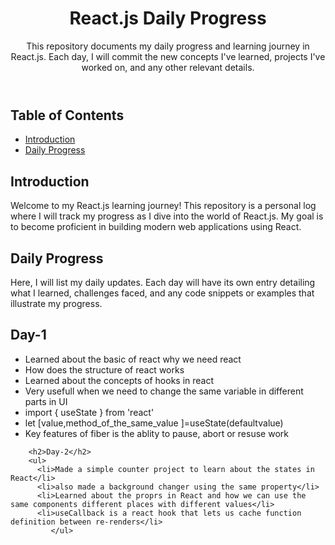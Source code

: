 <body>
    <header>
        <h1>React.js Daily Progress</h1>
        <p>This repository documents my daily progress and learning journey in React.js. Each day, I will commit the new concepts I've learned, projects I've worked on, and any other relevant details.</p>
    </header>
    <nav>
        <h2>Table of Contents</h2>
        <ul>
            <li><a href="#introduction">Introduction</a></li>
            <li><a href="#daily-progress">Daily Progress</a></li>
             </ul>
    </nav>
    <section id="introduction" class="section">
        <h2>Introduction</h2>
        <p>Welcome to my React.js learning journey! This repository is a personal log where I will track my progress as I dive into the world of React.js. My goal is to become proficient in building modern web applications using React.</p>
    </section>
    <section id="daily-progress" class="section">
        <h2>Daily Progress</h2>
        <p>Here, I will list my daily updates. Each day will have its own entry detailing what I learned, challenges faced, and any code snippets or examples that illustrate my progress.</p>
        <h2>Day-1</h2>
        <ul>
            <li>Learned about the basic of react why we need react</li>
            <li>How does the structure of react works</li>
            <li>Learned about the concepts of hooks in react</li>
            <li>Very usefull when we need to change the same variable in different parts in UI</li>
            <li>import { useState } from 'react'</li>
            <li>let [value,method_of_the_same_value ]=useState(defaultvalue)</li>
            <li>Key features of fiber is the ablity to pause, abort or resuse work</li>
             </ul>

        <h2>Day-2</h2>
        <ul>
          <li>Made a simple counter project to learn about the states in React</li>
          <li>also made a background changer using the same property</li>
          <li>Learned about the proprs in React and how we can use the same components different places with different values</li>
          <li>useCallback is a react hook that lets us cache function definition between re-renders</li>
             </ul>
        

      
</body>
</html>
